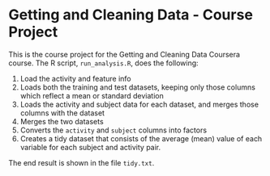 # Getting and Cleaning Data - Course Project

This is the course project for the Getting and Cleaning Data Coursera course.
The R script, `run_analysis.R`, does the following:

1. Load the activity and feature info
2. Loads both the training and test datasets, keeping only those columns which
   reflect a mean or standard deviation
3. Loads the activity and subject data for each dataset, and merges those
   columns with the dataset
4. Merges the two datasets
5. Converts the `activity` and `subject` columns into factors
6. Creates a tidy dataset that consists of the average (mean) value of each
   variable for each subject and activity pair.

The end result is shown in the file `tidy.txt`.
